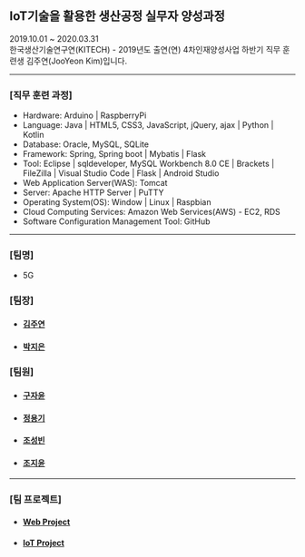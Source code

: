 ## IoT기술을 활용한 생산공정 실무자 양성과정
2019.10.01 ~ 2020.03.31 <br>
한국생산기술연구연(KITECH) - 2019년도 출연(연) 4차인재양성사업 하반기 직무 훈련생 김주연(JooYeon Kim)입니다.<br>
<hr>
<h3>[직무 훈련 과정]</h3>
<ul>
 <li> Hardware: Arduino | RaspberryPi <br></li>
 <li> Language: Java | HTML5, CSS3, JavaScript, jQuery, ajax | Python | Kotlin  <br></li>
 <li> Database: Oracle, MySQL, SQLite <br></li>
 <li> Framework: Spring, Spring boot | Mybatis | Flask <br></li>
 <li> Tool: Eclipse | sqldeveloper, MySQL Workbench 8.0 CE | Brackets | FileZilla | Visual Studio Code | Flask | Android Studio </li>
 <li> Web Application Server(WAS): Tomcat </li>
 <li> Server: Apache HTTP Server | PuTTY </li>
 <li> Operating System(OS): Window | Linux | Raspbian</li>
 <li> Cloud Computing Services: Amazon Web Services(AWS) - EC2, RDS</li>
 <li> Software Configuration Management Tool: GitHub </li>
</ul>
<hr>
<h3>[팀명]</h3>
<ul>
 <li>5G</li>
 </ul>
 <h3>[팀장]</h3>
<ul>
 <li><h4><a href="https://github.com/jysaa5">김주연</a></h4></li>
 <li><h4><a href="https://github.com/jieunin1213">박지은</a></h4></li>
 </ul>
<h3>[팀원]</h3>
<ul>
 <li><h4><a href="https://github.com/jy950902">구자윤</a></h4></li>
 <li><h4><a href="https://github.com/capashage2">정용기</a></h4></li>
 <li><h4><a href ="https://github.com/sjm99198">조성빈</a></h4></li>
 <li><h4><a href ="https://github.com/db3124">조지윤</a></h4></li>
 </ul>
<hr>
<h3>[팀 프로젝트]</h3>
<ul>
 <li><h4><a href="https://github.com/jysaa5/KITECH_5G-Hobby_Site"> Web Project </a></h4></li>
 <li><h4><a href="https://github.com/jysaa5/KITECH_5G-Smart_Home"> IoT Project </a></h4></li>
</ul>
